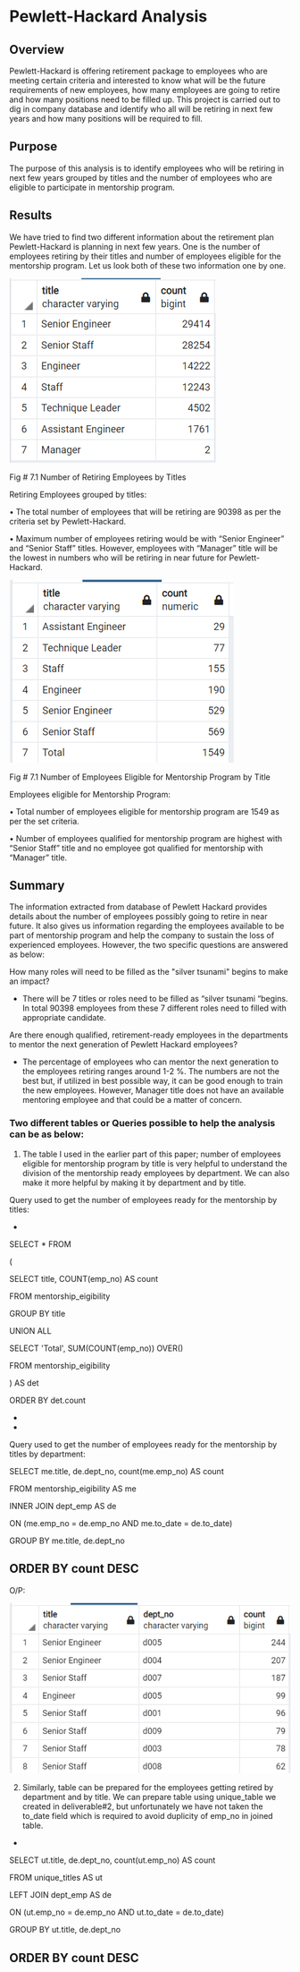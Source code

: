 # Pewlett-Hackard Analysis

## Overview 
Pewlett-Hackard is offering retirement package to employees who are meeting certain criteria and interested to know what will be the future requirements of new employees, how many employees are going to retire and how many positions need to be filled up. This project is carried out to dig in company database and identify who all will be retiring in next few years and how many positions will be required to fill.
## Purpose
The purpose of this analysis is to identify employees who will be retiring in next few years grouped by titles and the number of employees who are eligible to participate in mentorship program. 

## Results

We have tried to find two different information about the retirement plan Pewlett-Hackard is planning in next few years. One is the number of employees retiring by their titles and number of employees eligible for the mentorship program. Let us look both of these two information one by one.

![](SS/ME_SS2.png)
 
Fig # 7.1 Number of Retiring Employees by Titles

Retiring Employees grouped by titles:

•	The total number of employees that will be retiring are 90398 as per the criteria set by Pewlett-Hackard.

•	Maximum number of employees retiring would be with “Senior Engineer” and “Senior Staff” titles. However, employees with “Manager” title will be the lowest in numbers who will be retiring in near future for Pewlett-Hackard.

![](SS/ME_SS1.png)

Fig # 7.1 Number of Employees Eligible for Mentorship Program by Title

Employees eligible for Mentorship Program:

•	Total number of employees eligible for mentorship program are 1549 as per the set criteria.

•	Number of employees qualified for mentorship program are highest with “Senior Staff” title and no employee got qualified for mentorship with “Manager” title. 

## Summary
The information extracted from database of Pewlett Hackard provides details about the number of employees possibly going to retire in near future. It also gives us information regarding the employees available to be part of mentorship program and help the company to sustain the loss of experienced employees. However, the two specific questions are answered as below:

How many roles will need to be filled as the "silver tsunami" begins to make an impact?

-	There will be 7 titles or roles need to be filled as “silver tsunami “begins. In total 90398 employees from these 7 different roles need to filled with appropriate candidate. 

Are there enough qualified, retirement-ready employees in the departments to mentor the next generation of Pewlett Hackard employees?

-	The percentage of employees who can mentor the next generation to the employees retiring ranges around 1-2 %. The numbers are not the best but, if utilized in best possible way, it can be good enough to train the new employees. However, Manager title does not have an available mentoring employee and that could be a matter of concern. 

### Two different tables or Queries possible to help the analysis can be as below:

1.	The table I used in the earlier part of this paper; number of employees eligible for mentorship program by title is very helpful to understand the division of the mentorship ready employees by department. We can also make it more helpful by making it by department and by title. 

Query used to get the number of employees ready for the mentorship by titles:

-
 
SELECT * FROM 

(

SELECT title, COUNT(emp_no) AS count  

FROM mentorship_eigibility

GROUP BY title 

UNION ALL

SELECT 'Total', SUM(COUNT(emp_no))  OVER() 

FROM mentorship_eigibility

) AS det

ORDER BY det.count

-

-
Query used to get the number of employees ready for the mentorship by titles by department:

SELECT me.title, de.dept_no, count(me.emp_no) AS count

FROM mentorship_eigibility AS me

INNER JOIN dept_emp AS de

ON (me.emp_no = de.emp_no AND me.to_date = de.to_date)

GROUP BY me.title, de.dept_no

ORDER BY count DESC
-


O/P:

![](SS/ME_SS3.png)
 

2.	Similarly, table can be prepared for the employees getting retired by department and by title. 
We can prepare table using unique_table we created in deliverable#2, but unfortunately we have not taken the to_date field which is required to avoid duplicity of emp_no in joined table. 

-

SELECT ut.title, de.dept_no, count(ut.emp_no) AS count

FROM unique_titles AS ut 

LEFT JOIN dept_emp AS de

ON (ut.emp_no = de.emp_no  AND ut.to_date = de.to_date)

GROUP BY ut.title, de.dept_no

ORDER BY count DESC
-


